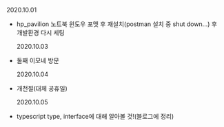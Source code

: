 2020.10.01

- hp_pavilion 노트북 윈도우 포맷 후 재설치(postman 설치 중 shut down...) 후 개발환경 다시 세팅

  2020.10.03

- 둘째 이모네 방문

  2020.10.04

- 개천절(대체 공휴일)

  2020.10.05

- typescript type, interface에 대해 알아볼 것!(블로그에 정리)
